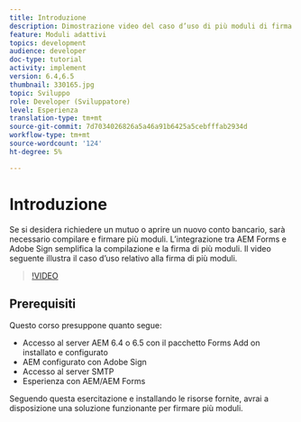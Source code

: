 ```yaml
---
title: Introduzione
description: Dimostrazione video del caso d’uso di più moduli di firma
feature: Moduli adattivi
topics: development
audience: developer
doc-type: tutorial
activity: implement
version: 6.4,6.5
thumbnail: 330165.jpg
topic: Sviluppo
role: Developer (Sviluppatore)
level: Esperienza
translation-type: tm+mt
source-git-commit: 7d7034026826a5a46a91b6425a5cebfffab2934d
workflow-type: tm+mt
source-wordcount: '124'
ht-degree: 5%

---
```


# Introduzione

Se si desidera richiedere un mutuo o aprire un nuovo conto bancario, sarà necessario compilare e firmare più moduli. L’integrazione tra AEM Forms e Adobe Sign semplifica la compilazione e la firma di più moduli.
Il video seguente illustra il caso d’uso relativo alla firma di più moduli.

>[!VIDEO](https://video.tv.adobe.com/v/330165?quality=9&learn=on)

## Prerequisiti

Questo corso presuppone quanto segue:

* Accesso al server AEM 6.4 o 6.5 con il pacchetto Forms Add on installato e configurato
* AEM configurato con Adobe Sign
* Accesso al server SMTP
* Esperienza con AEM/AEM Forms

Seguendo questa esercitazione e installando le risorse fornite, avrai a disposizione una soluzione funzionante per firmare più moduli.